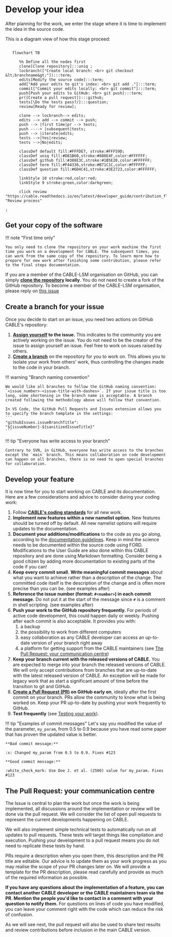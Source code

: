 # Develop your idea

After planning for the work, we enter the stage where it is time to implement the idea in the source code. 

This is a diagram view of how this stage proceed:

```mermaid
   
   flowchart TB

      %% Define all the nodes first
      clone[Clone repository]:::uniq ;
      locbranch(["Create local branch: <br> git checkout &lt;branchname&gt;"]):::term;
      edits[Modify the source code]:::term;
      add["Add your edits to git's index: <br> git add ."]:::term;
      commit["Commit your edits locally: <br> git commit"]:::term;
      push[Push your edits to GitHub: <br> git push]:::term;
      pr([Create a pull request]):::github;
      tests[\Do the tests pass?/]:::question;
      review[Ready for review];

      clone --> locbranch--> edits;
      edits --> add --> commit --> push;
      push --> |first time|pr --> tests;
      push ----> |subsequent|tests;
      push --> |iterate|edits;
      tests -->|Yes|review;
      tests -->|No|edits;

      classDef default fill:#FFFDE7, stroke:#FFF59D;
      classDef uniq fill:#D81B60,stroke:#880E4F,color:#FFFFFF;
      classDef github fill:#388E3C,stroke:#1B5E20,color:#FFFFFF;
      classDef term fill:#F44336,stroke:#B71C1C,color:#FFFFFF;
      classDef question fill:#6D4C41,stroke:#3E2723,color:#FFFFFF; 

      linkStyle 10 stroke:red,color:red;
      linkStyle 9 stroke:green,color:darkgreen;

      click review "https://cable.readthedocs.io/en/latest/developer_guide/contribution_flowchart/#review" "Review process"

;
```

## Get your copy of the software

!!! note "First time only"

    You only need to clone the repository on your work machine the first time you work on a development for CABLE. The subsequent times, you can work from the same copy of the repository. To learn more how to prepare for new work after finishing some contribution, please refer to the final steps documentation.

If you are a member of the CABLE-LSM organisation on GitHub, you can simply **[clone the repository][how_to_clone] locally**. You do not need to create a fork of the GitHub repository. To become a member of the CABLE-LSM organisation, please reply on [this issue][new_member]

## Create a branch for your issue

Once you decide to start on an issue, you need two actions on GitHub CABLE's repository:

1. **[Assign yourself][assign_issue] to the issue.** This indicates to the community you are actively working on the issue. You do not need to be the creator of the issue to assign yourself an issue. Feel free to work on issues raised by others.
2. **[Create a branch][create_branch]** on the repository for you to work on. This allows you to isolate your work from others' work, thus controlling the changes made to the code in your branch.

!!! warning "Branch naming convention"

    We would like all branches to follow the GitHub naming convention: `<issue_number>-<issue-title-with-dashes>`. If your issue title is too long, some shortening in the branch name is acceptable. A branch created following the methodology above will follow that convention.

    In VS Code, the GitHub Pull Requests and Issues extension allows you to specify the branch template in the settings:
    ```
    "githubIssues.issueBranchTitle": "${issueNumber}-${sanitizedIssueTitle}"
    ```

!!! tip "Everyone has write access to your branch"

    Contrary to SVN, in GitHub, everyone has write access to the branches except the `main` branch. This means collaboration on code development can happen on all branches, there is no need to open special branches for collaboration.

## Develop your feature

It is now time for you to start working on CABLE and its documentation. Here are a few considerations and advice to consider during your coding work:

1. Follow [**CABLE's coding standards**][coding_standards] for all new work.
2. **Implement new features within a new namelist option.** New features should be turned off by default. All new namelist options will require updates to the documentation.
3. **Document your additions/modifications** to the code as you go along, according to the [documentation guidelines][doc_guidelines]. Keep in mind the science needs to be documented within the source code using FORD. Modifications to the User Guide are also done within this CABLE repository and are done using Markdown formatting. Consider being a good citizen by adding more documentation to existing parts of the code if you can!
4. **Keep every commit small.** **Write meaningful commit messages** about what you want to achieve rather than a description of the change. The committed code itself is the description of the change and is often more precise than you can be. (see examples after)
5. **Reference the issue number (format: `#<number>`) in each commit message.** Do not put it at the start of the message since `#` is a comment in shell scripting. (see examples after)
6. **Push your work to the GitHub repository frequently.** For periods of active code development, this could happen daily or weekly. Pushing after each commit is also acceptable. It provides you with:
    1. a backup
    2. the possibility to work from different computers
    3. easy collaboration as any CABLE developer can access an up-to-date version of your branch right away
    4. a platform for getting support from the CABLE maintainers (see [The Pull Request: your communication centre](#the-pull-request-your-communication-centre))
7. **Keep your branch current with the released versions of CABLE.** You are expected to merge into your branch the released versions of CABLE. We will only accept contributions from branches that are up-to-date with the latest released version of CABLE. An exception will be made for legacy work that as start a significant amount of time before the transition to git and GitHub.
8. **[Create a Pull Request (PR)][pr_create] on GitHub early on**, ideally after the first commit on your branch. PRs allow the community to know what is being worked on. Keep your PR up-to-date by pushing your work frequently to GitHub.
9. **Test frequently** (see [Testing your work][testing]).

!!! tip "Examples of commit messages"
    Let's say you modified the value of the parameter, `my_param`, from 0.5 to 0.9 because you have read some paper that has proven the updated value is better.

    **Bad commit message:**

    :x: Changed my_param from 0.5 to 0.9. Fixes #123

    **Good commit message:**

    :white_check_mark: Use Doe J. et al. (2500) value for my_param. Fixes #123

## The Pull Request: your communication centre

The Issue is central to plan the work but once the work is being implemented, all discussions around the implementation or review will be done via the pull request. We will consider the list of open pull requests to represent the current developments happening on CABLE.

We will also implement simple technical tests to automatically run on all updates to pull requests. These tests will target things like compilation and execution. Pushing your development to a pull request means you do not need to replicate these tests by hand.

PRs require a description when you open them, this description and the PR title are editable. Our advice is to update them as your work progress as you may realise the scope of your PR changes later on. We will provide a template for the PR description, please read carefully and provide as much of the required information as possible.

**If you have any questions about the implementation of a feature, you can contact another CABLE developer or the CABLE maintainers team via the PR. Mention the people you'd like to contact in a comment with your question to notify them.** For questions on lines of code you have modified, you can leave your comment right with the code which can reduce the risk of confusion.

As we will see next, the pull request will also be used to share test results and review contributions before inclusion in the main CABLE version.

[how_to_clone]: resources/how_to.md#cloning-a-repository
[new_member]: https://github.com/CABLE-LSM/CABLE/issues/110
[assign_issue]: resources/how_to.md#assign-an-issue
[create_branch]: resources/how_to.md#create-a-branch
[pr_create]: resources/how_to.md#create-a-pull-request-pr
[coding_standards]: ../coding_standards.md
[testing]: testing.md
[doc_guidelines]: ../documentation_guidelines/index.md